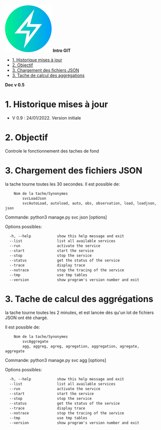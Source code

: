 ![logo](https://raw.githubusercontent.com/MeteoR-OI/bd-climato/master/doc/images/meteoi.re-logo_mini.png)
**Intro GIT**

- [1. Historique mises à jour](#1-historique-mises-à-jour)
- [2. Objectif](#2-objectif)
- [3. Chargement des fichiers JSON](#3-chargement-des-fichiers-json)
- [3. Tache de calcul des aggrégations](#3-tache-de-calcul-des-aggrégations)

**Doc v 0.5**

# 1. Historique mises à jour
- V 0.9 : 24/01/2022. Version initiale

# 2. Objectif

Controle le fonctionnement des taches de fond

# 3. Chargement des fichiers JSON

la tache tourne toutes les 30 secondes.
Il est possible de:
```
    Nom de la tache/Synonymes
        svcLoadJson
        svcAutoLoad, autoload, auto, obs, observation, load, loadjson, json
```

Commande: python3 manage.py svc json [options]

Options possibles:
```
  -h, --help            show this help message and exit
  --list                list all available services
  --run                 activate the service
  --start               start the service
  --stop                stop the service
  --status              get the status of the service
  --trace               display trace
  --notrace             stop the tracing of the service
  --tmp                 use tmp tables
  --version             show program's version number and exit
```

# 3. Tache de calcul des aggrégations

la tache tourne toutes les 2 minutes, et est lancée dès qu'un lot de fichiers JSON ont été chargé.

Il est possible de:
```
    Nom de la tache/Synonymes
        svcAggregate
        agg, aggreg, agreg, agregation, aggregation, agregate, aggregate
```

Commande: python3 manage.py svc agg [options]

Options possibles:
```
  -h, --help            show this help message and exit
  --list                list all available services
  --run                 activate the service
  --start               start the service
  --stop                stop the service
  --status              get the status of the service
  --trace               display trace
  --notrace             stop the tracing of the service
  --tmp                 use tmp tables
  --version             show program's version number and exit
```
